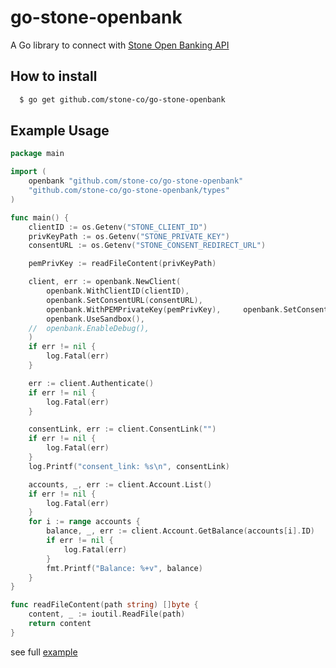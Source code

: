 # go-stone-openbank

A Go library to connect with [Stone Open Banking API](https://docs.openbank.stone.com.br/)

## How to install

```sh
  $ go get github.com/stone-co/go-stone-openbank
```

## Example Usage

```go
package main

import (
	openbank "github.com/stone-co/go-stone-openbank"
	"github.com/stone-co/go-stone-openbank/types"
)

func main() {
	clientID := os.Getenv("STONE_CLIENT_ID")
	privKeyPath := os.Getenv("STONE_PRIVATE_KEY")
	consentURL := os.Getenv("STONE_CONSENT_REDIRECT_URL")

	pemPrivKey := readFileContent(privKeyPath)

	client, err := openbank.NewClient(
		openbank.WithClientID(clientID),
		openbank.SetConsentURL(consentURL),
		openbank.WithPEMPrivateKey(pemPrivKey),		openbank.SetConsentURL(consentURL),
		openbank.UseSandbox(),
	//	openbank.EnableDebug(),
	)
	if err != nil {
		log.Fatal(err)
	}

	err := client.Authenticate()
	if err != nil {
		log.Fatal(err)
	}

	consentLink, err := client.ConsentLink("")
	if err != nil {
		log.Fatal(err)
	}
	log.Printf("consent_link: %s\n", consentLink)

	accounts, _, err := client.Account.List()
	if err != nil {
		log.Fatal(err)
	}
	for i := range accounts {
		balance, _, err := client.Account.GetBalance(accounts[i].ID)
		if err != nil {
			log.Fatal(err)
		}
		fmt.Printf("Balance: %+v", balance)
 	}
}

func readFileContent(path string) []byte {
	content, _ := ioutil.ReadFile(path)
	return content
}
```

see full [example](https://github.com/stone-co/go-stone-openbank/blob/master/example/main.go)
